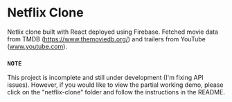 # Netflix Clone

Netlix clone built with React deployed using Firebase. Fetched movie data from TMDB (https://www.themoviedb.org/) and trailers from YouTube (www.youtube.com).  

### `NOTE`
This project is incomplete and still under development (I'm fixing API issues). However, if you would like to view the partial working demo, please click on the "netflix-clone" folder and follow the instructions in the README. 
